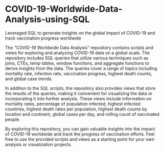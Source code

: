 # COVID-19-Worldwide-Data-Analysis-using-SQL

Leveraged SQL to generate insights on the global impact of COVID-19 and track vaccination progress worldwide

The "COVID-19 Worldwide Data Analysis" repository contains scripts and views for exploring and analyzing COVID-19 data on a global scale. The repository includes SQL queries that utilize various techniques such as joins, CTEs, temp tables, window functions, and aggregate functions to derive insights from the data. The queries cover a range of topics including mortality rate, infection rate, vaccination progress, highest death counts, and global case trends.

In addition to the SQL scripts, the repository also provides views that store the results of the queries, making it convenient for visualizing the data or incorporating it into further analysis. These views include information on mortality rates, percentage of population infected, highest infected countries, highest death rates per population, highest death counts by location and continent, global cases per day, and rolling count of vaccinated people.

By exploring this repository, you can gain valuable insights into the impact of COVID-19 worldwide and track the progress of vaccination efforts. Feel free to use the provided scripts and views as a starting point for your own analysis or visualization projects.
